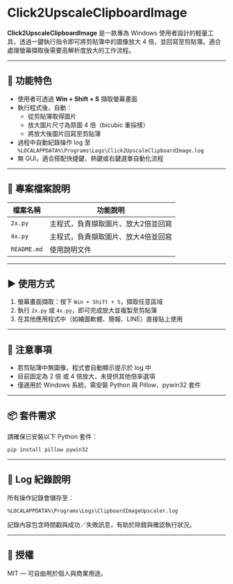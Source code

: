 # Click2UpscaleClipboardImage

**Click2UpscaleClipboardImage** 是一款專為 Windows 使用者設計的輕量工具，透過一鍵執行指令即可將剪貼簿中的圖像放大 4 倍，並回寫至剪貼簿。適合處理螢幕擷取後需要高解析度放大的工作流程。

---

## 🔧 功能特色

- 使用者可透過 **Win + Shift + S** 擷取螢幕畫面
- 執行程式後，自動：
  - 從剪貼簿取得圖片
  - 放大圖片尺寸為原圖 4 倍（bicubic 重採樣）
  - 將放大後圖片回寫至剪貼簿
- 過程中自動紀錄操作 log 至 `%LOCALAPPDATA%\Programs\Logs\Click2UpscaleClipboardImage.log`
- 無 GUI，適合搭配快捷鍵、熱鍵或右鍵選單自動化流程

---

## 📁 專案檔案說明

| 檔案名稱   | 功能說明                            |
|------------|-------------------------------------|
| `2x.py`    | 主程式，負責擷取圖片、放大2倍並回寫   |
| `4x.py`    | 主程式，負責擷取圖片、放大4倍並回寫   |
| `README.md`| 使用說明文件                         |

---

## ▶️ 使用方式

1. 螢幕畫面擷取：按下 `Win + Shift + S`，擷取任意區域
2. 執行 `2x.py` 或 `4x.py`，即可完成放大並複製至剪貼簿
3. 在其他應用程式中（如繪圖軟體、簡報、LINE）直接貼上使用

---

## 🧠 注意事項

- 若剪貼簿中無圖像，程式會自動顯示提示於 log 中
- 目前固定為 2 倍 或 4 倍放大，未提供其他倍率選項
- 僅適用於 Windows 系統，需安裝 Python 與 Pillow、pywin32 套件

---

## 📦 套件需求

請確保已安裝以下 Python 套件：

```bash
pip install pillow pywin32
```

---

## 🧼 Log 紀錄說明

所有操作記錄會儲存至：

```
%LOCALAPPDATA%\Programs\Logs\ClipboardImageUpscaler.log
```

記錄內容包含時間戳與成功／失敗訊息，有助於除錯與確認執行狀況。

---

## 📎 授權

MIT — 可自由用於個人與商業用途。
